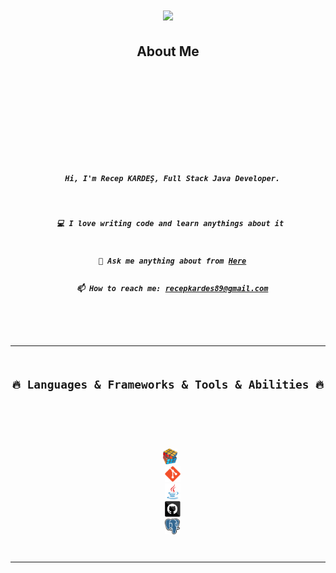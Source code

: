 

<h1 align="center">
  <a href="https://git.io/typing-svg">
    <img src="https://readme-typing-svg.herokuapp.com/?lines=Hello,+There!+👋;This+is+Recep+KARDEŞ...;Nice+to+meet+you!&center=true&size=29">
  </a>
</h1>
<h2 align="center"> About Me </h2>
<h5 align="center">
  <code>
   
</h5>
<br>
<p align="center">
<h5 align="center">
  Hi, I'm Recep KARDEŞ, Full Stack Java Developer.
  <br>
  <br>
  💻 I love writing code and learn anythings about it <br>
  <br>
  💬 Ask me anything about from <a href="https://github.com/kardesrecep/kardesrecep/issues" title="Issues">Here</a>
  <br>
  📫 How to reach me: <a href="mailto: recepkardes89@gmail.com">recepkardes89@gmail.com</a>
  </p>
  
  <hr>
<h2 align="center">🔥 Languages & Frameworks & Tools & Abilities 🔥</h2>
<br>
<p align="center">
 <code><img title="Problem Solving" height="25" src="images/problemSolving.png"></code>
  <code><img title="Git" height="25" src="images/git-original.svg"></code>
  <code><img title="Java" height="25" src="images/java-original.svg"></code>
  <code><img title="GitHub" height="25" src="images/github.svg"></code>
  <code><img title="Postgresql" height="25" src="images/Postgresql.svg"></code>
</p>
<hr>

